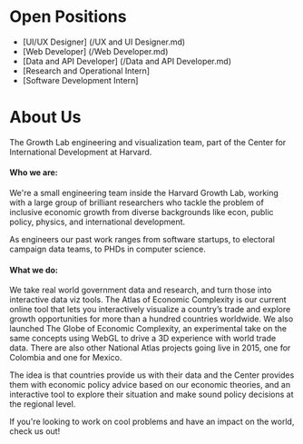 Open Positions
==============

* [UI/UX Designer] (/UX and UI Designer.md)
* [Web Developer] (/Web Developer.md)
* [Data and API Developer] (/Data and API Developer.md)
* [Research and Operational Intern]
* [Software Development Intern]

About Us
========

The Growth Lab engineering and visualization team, part of the Center for International Development at Harvard.

#### Who we are:
We're a small engineering team inside the Harvard Growth Lab, working with a large group of brilliant researchers who tackle the problem of inclusive economic growth from diverse backgrounds like econ, public policy, physics, and international development. 

As engineers our past work ranges from software startups, to electoral campaign data teams, to PHDs in computer science.

#### What we do:
We take real world government data and research, and turn those into interactive data viz tools. The Atlas of Economic Complexity is our current online tool that lets you interactively visualize a country’s trade and explore growth opportunities for more than a hundred countries worldwide. We also launched The Globe of Economic Complexity, an experimental take on the same concepts using WebGL to drive a 3D experience with world trade data. There are also other National Atlas projects going live in 2015, one for Colombia and one for Mexico.

The idea is that countries provide us with their data and the Center provides them with economic policy advice based on our economic theories, and an interactive tool to explore their situation and make sound policy decisions at the regional level.

If you're looking to work on cool problems and have an impact on the world, check us out!

